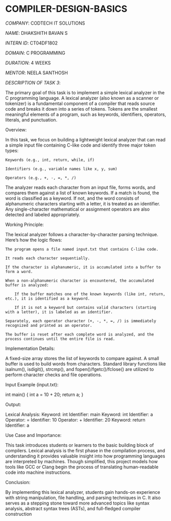 # COMPILER-DESIGN-BASICS

*COMPANY*: CODTECH IT SOLUTIONS

*NAME*: DHAKSHITH BAVAN S

*INTERN ID*: CT04DF1802

*DOMAIN*: C PROGRAMMING

*DURATION*: 4 WEEKS

*MENTOR*: NEELA SANTHOSH

*DESCRIPTION OF TASK 3*:
               

The primary goal of this task is to implement a simple lexical analyzer in the C programming language. A lexical analyzer (also known as a scanner or tokenizer) is a fundamental component of a compiler that reads source code and breaks it down into a series of tokens. Tokens are the smallest meaningful elements of a program, such as keywords, identifiers, operators, literals, and punctuation.

Overview:

In this task, we focus on building a lightweight lexical analyzer that can read a simple input file containing C-like code and identify three major token types:

    Keywords (e.g., int, return, while, if)

    Identifiers (e.g., variable names like x, y, sum)

    Operators (e.g., +, -, =, *, /)

The analyzer reads each character from an input file, forms words, and compares them against a list of known keywords. If a match is found, the word is classified as a keyword. If not, and the word consists of alphanumeric characters starting with a letter, it is treated as an identifier. Any single-character mathematical or assignment operators are also detected and labeled appropriately.

Working Principle:

The lexical analyzer follows a character-by-character parsing technique. Here’s how the logic flows:

    The program opens a file named input.txt that contains C-like code.

    It reads each character sequentially.

    If the character is alphanumeric, it is accumulated into a buffer to form a word.

    When a non-alphanumeric character is encountered, the accumulated buffer is analyzed:

        If the buffer matches one of the known keywords (like int, return, etc.), it is identified as a keyword.

        If it is not a keyword but contains valid characters (starting with a letter), it is labeled as an identifier.

    Separately, each operator character (+, -, *, =, /) is immediately recognized and printed as an operator.

    The buffer is reset after each complete word is analyzed, and the process continues until the entire file is read.

Implementation Details:

A fixed-size array stores the list of keywords to compare against. A small buffer is used to build words from characters. Standard library functions like isalnum(), isdigit(), strcmp(), and fopen()/fgetc()/fclose() are utilized to perform character checks and file operations.

Input Example (input.txt):

int main() {
int a = 10 + 20;
return a;
}

Output:

Lexical Analysis:
Keyword: int
Identifier: main
Keyword: int
Identifier: a
Operator: =
Identifier: 10
Operator: +
Identifier: 20
Keyword: return
Identifier: a

Use Case and Importance:

This task introduces students or learners to the basic building block of compilers. Lexical analysis is the first phase in the compilation process, and understanding it provides valuable insight into how programming languages are interpreted by machines. Though simplified, this project models how tools like GCC or Clang begin the process of translating human-readable code into machine instructions.

Conclusion:

By implementing this lexical analyzer, students gain hands-on experience with string manipulation, file handling, and parsing techniques in C. It also serves as a stepping stone toward more advanced topics like syntax analysis, abstract syntax trees (ASTs), and full-fledged compiler construction
